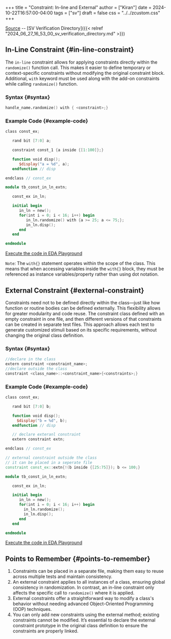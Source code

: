 +++
title = "Constraint: In-line and External"
author = ["Kiran"]
date = 2024-10-22T16:57:00-04:00
tags = ["sv"]
draft = false
css = "../../zcustom.css"
+++

[Source](https://github.com/24x7fpga/SystemVerilog_Verification/blob/main/sv_verification/const_in_ln_extn/tb_const_in_ln_extn.sv) -- [SV Verification Directory]({{< relref "2024_06_27_16_53_00_sv_verification_directory.md" >}})


## In-Line Constraint {#in-line-constraint}

The `in-line` constraint allows for applying constraints directly within the `randomize()` function call. This makes it easier to define temporary or context-specific constraints without modifying the original constraint block. Additional, `with` keyword must be used along with the add-on constraints while calling `randomize()` function.


### Syntax {#syntax}

```verilog
handle_name.randomize() with { <constraint>;}
```


### Example Code {#example-code}

```verilog
class const_ex;

   rand bit [7:0] a;

   constraint const_1 {a inside {[1:100]};}

   function void disp();
      $display("a = %d", a);
   endfunction // disp

endclass // const_ex

module tb_const_in_ln_extn;

   const_ex in_ln;

   initial begin
      in_ln = new();
      for(int i = 0; i < 16; i++) begin
         in_ln.randomize() with {a >= 25; a <= 75;};
         in_ln.disp();
      end
   end

endmodule
```

[Execute the code in EDA Playground](https://www.edaplayground.com/x/feM8)

`Note`: The `with{}` statement operates within the scope of the class. This means that when accessing variables inside the `with{}` block, they must be referenced as instance variables/property rather than using dot notation.


## External Constraint {#external-constraint}

Constraints need not to be defined directly within the class—just like how function or routine bodies can be defined externally. This flexibility allows for greater modularity and code reuse. The constraint class defined with an empty constraint in one file, and then different versions of that constraints can be created in separate test files. This approach allows each test to generate customized stimuli based on its specific requirements, without changing the original class definition.


### Syntax {#syntax}

```verilog
//declare in the class
extern constraint <constraint_name>;
//declare outside the class
constraint <class_name>::<constraint_name>{<constraints>;}
```


### Example Code {#example-code}

```verilog
class const_ex;

   rand bit [7:0] b;

   function void disp();
     $display("b = %d", b);
   endfunction // disp

   // declare exteranl constraint
   extern constraint extn;

endclass // const_ex

// external constraint outside the class
// it can be placed in a seperate file
constraint const_ex::extn{!(b inside {[25:75]}); b <= 100;}

module tb_const_in_ln_extn;

   const_ex in_ln;

   initial begin
      in_ln = new();
      for(int i = 0; i < 16; i++) begin
        in_ln.randomize();
        in_ln.disp();
      end
   end

endmodule
```

[Execute the code in EDA Playground](https://www.edaplayground.com/x/HZVj)


## Points to Remember {#points-to-remember}

1.  Constraints can be placed in a separate file, making them easy to reuse across multiple tests and maintain consistency.
2.  An external constraint applies to all instances of a class, ensuring global consistency in randomization. In contrast, an in-line constraint only affects the specific call to `randomize()` where it is applied.
3.  External constraints offer a straightforward way to modify a class's behavior without needing advanced Object-Oriented Programming (OOP) techniques.
4.  You can only add new constraints using the external method; existing constraints cannot be modified. It’s essential to declare the external constraint prototype in the original class definition to ensure the constraints are properly linked.
